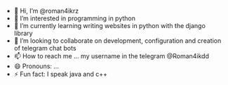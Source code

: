 - 👋 Hi, I’m @roman4ikrz
- 👀 I’m interested in programming in python
- 🌱 I’m currently learning writing websites in python with the django library
- 💞️ I’m looking to collaborate on development, configuration and creation of telegram chat bots
- 📫 How to reach me ... my username in the telegram @Roman4ikdd
- 😄 Pronouns: ...
- ⚡ Fun fact: I speak java and c++

<!---
roman4ikrz/roman4ikrz is a ✨ special ✨ repository because its `README.md` (this file) appears on your GitHub profile.
You can click the Preview link to take a look at your changes.
--->
